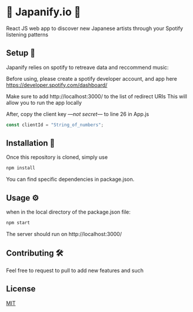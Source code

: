 # 🌸 Japanify.io 🌸
React JS web app to discover new Japanese artists through your Spotify listening patterns

## Setup 🧮
Japanify relies on spotify to retreave data and reccommend music:

Before using, please create a spotify developer account, and app here 
https://developer.spotify.com/dashboard/

Make sure to add http://localhost:3000/ to the list of redirect URIs
This will allow you to run the app locally 


After, copy the client key —*not secret*— to line 26 in App.js
```javascript
const clientId = "String_of_numbers";
```

## Installation 💽
Once this repository is cloned, simply use 

```bash
npm install
```
You can find specific dependencies in package.json.

## Usage ⚙️
when in the local directory of the package.json file:
```bash
npm start
```
The server should run on http://localhost:3000/

## Contributing 🛠️
Feel free to request to pull to add new features and such

## License
[MIT](https://choosealicense.com/licenses/mit/)


